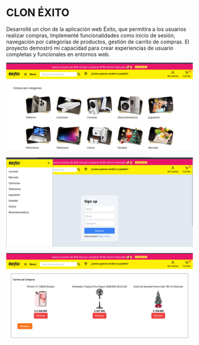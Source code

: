 # CLON ÉXITO


Desarrollé un clon de la aplicación web Éxito, que permitira a los
usuarios realizar compras,
Implementé funcionalidades como inicio de sesión, navegación
por categorías de productos, gestión de carrito de compras. El proyecto demostró mi capacidad para crear
experiencias de usuario completas y funcionales en entornos web.

![Alt text](client/src/images/image.png)

![Alt text](client/src/images/image-1.png)


![Alt text](client/src/images/image-3.png)
